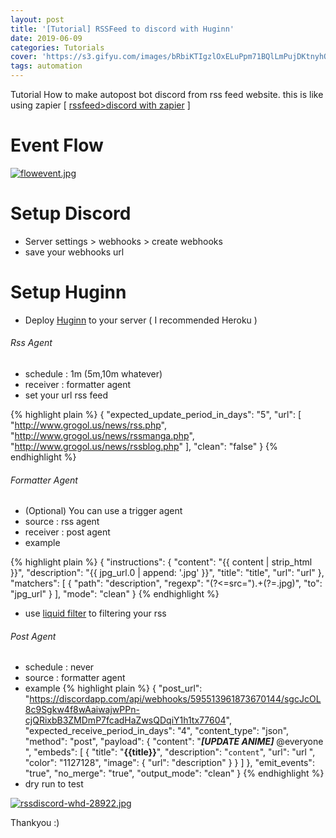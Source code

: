 ```yaml
---
layout: post
title: '[Tutorial] RSSFeed to discord with Huginn'
date: 2019-06-09
categories: Tutorials
cover: 'https://s3.gifyu.com/images/bRbiKTIgzlOxELuPpm71BQlLmPujDKtnyhQhiSC_uoX4OCzX-SVLu8rTW3dFIhF89VIDpcomHDKjBUGMCh4bPg63J4c2INAkb0WtEKUw5000-h5000.png'
tags: automation
---
```


Tutorial How to make autopost bot discord from rss feed website. this is like using zapier [ [rssfeed>discord with zapier](https://rokhimin.github.io/rssfeed-to-discord-with-zapier.rb) ]

# Event Flow
[![flowevent.jpg](https://s3.gifyu.com/images/flowevent.jpg)](https://gifyu.com/image/EcJS)

# Setup Discord
- Server settings > webhooks > create webhooks
- save your webhooks url

# Setup Huginn
- Deploy [Huginn](https://github.com/rokhimin/huginn-test) to your server ( I recommended Heroku )

###### Rss Agent
- schedule : 1m (5m,10m whatever)
- receiver : formatter agent
- set your url rss feed

{% highlight plain %}
{
  "expected_update_period_in_days": "5",
  "url": [
    "http://www.grogol.us/news/rss.php",
    "http://www.grogol.us/news/rssmanga.php",
    "http://www.grogol.us/news/rssblog.php"
  ],
  "clean": "false"
}
{% endhighlight %}

###### Formatter Agent
- (Optional) You can use a trigger agent
- source : rss agent
- receiver : post agent
- example

{% highlight plain %}
{
  "instructions": {
    "content": "{{ content | strip_html  }}",
    "description": "{{ jpg_url.0 | append: '.jpg' }}",
    "title": "title",
    "url": "url"
  },
  "matchers": [
    {
      "path": "description",
      "regexp": "(?<=src=\").+(?=.jpg)",
      "to": "jpg_url"
    }
  ],
  "mode": "clean"
}
{% endhighlight %}
- use [liquid filter](https://help.shopify.com/en/themes/liquid/filters/string-filters) to filtering your rss

###### Post Agent
- schedule : never
- source : formatter agent
- example
{% highlight plain %}
{
  "post_url": "https://discordapp.com/api/webhooks/595513961873670144/sgcJcOL8c9Sgkw4f8wAaiwajwPPn-cjQRixbB3ZMDmP7fcadHaZwsQDqiY1h1tx77604",
  "expected_receive_period_in_days": "4",
  "content_type": "json",
  "method": "post",
  "payload": {
    "content": "***[UPDATE ANIME]*** @everyone ",
    "embeds": [
      {
        "title": "__**{{title}}**__",
        "description": "```content```",
        "url": "url ",
        "color": "1127128",
        "image": {
          "url": "description"
        }
      }
    ]
  },
  "emit_events": "true",
  "no_merge": "true",
  "output_mode": "clean"
}
{% endhighlight %}
- dry run to test

[![rssdiscord-whd-28922.jpg](https://s3.gifyu.com/images/rssdiscord-whd-28922.jpg)](https://gifyu.com/image/EcJq)




Thankyou :)



